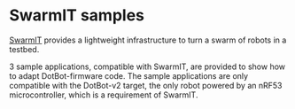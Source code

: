 # SwarmIT samples

[SwarmIT](https://github.com/dotbots/swarmit) provides a lightweight
infrastructure to turn a swarm of robots in a testbed.

3 sample applications, compatible with SwarmIT, are provided to show how to
adapt DotBot-firmware code.
The sample applications are only compatible with the DotBot-v2 target, the only
robot powered by an nRF53 microcontroller, which is a requirement of SwarmIT.
